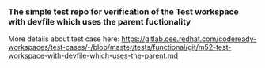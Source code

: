 ### The simple test repo for verification of the Test workspace with devfile which uses the parent fuctionality
More details about test case here: https://gitlab.cee.redhat.com/codeready-workspaces/test-cases/-/blob/master/tests/functional/git/m52-test-workspace-with-devfile-which-uses-the-parent.md
